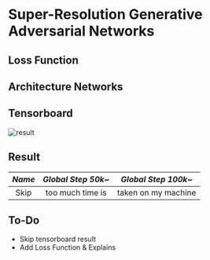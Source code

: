 # Super-Resolution Generative Adversarial Networks

## Loss Function


## Architecture Networks


## Tensorboard

![result](https://github.com/kozistr/Awesome-GANs/blob/master/SRGAN/srgan_tb.png)


## Result

*Name* | *Global Step 50k~* | *Global Step 100k~*
:---: | :---: | :---:
Skip  | too much time is | taken on my machine

## To-Do
* Skip tensorboard result
* Add Loss Function & Explains